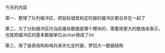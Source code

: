今天的内容

第一、整理了队列缓冲区，把鼠标键盘和定时器的缓冲区都合并在一起了

第二、为了分别缓冲区内当前缓存数据是哪个模块的，需要用更大的数值来表示，也就把缓冲区的基本数据单位从char换成了int

第三、用了链表结构和哨兵来优化定时器，梦回大一数据结构
